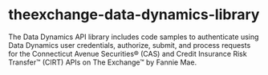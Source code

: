 # theexchange-data-dynamics-library
The Data Dynamics API library includes code samples to authenticate using Data Dynamics user credentials, authorize, submit, and process requests for the Connecticut Avenue Securities®  (CAS) and Credit Insurance Risk Transfer™ (CIRT) APIs on The Exchange™ by Fannie Mae.

